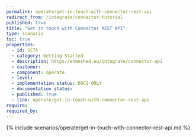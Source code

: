 ```yaml
---
permalink: operate/get-in-touch-with-connector-rest-api
redirect_from: /integrate/connector-tutorial
published: true
title: "Get in touch with Connector REST API"
type: scenario
toc: true
properties:
  - id: SC75
  - category: Getting Started
  - description: https//enmeshed.eu/integrate/connector-api
  - customer:
  - component: operate
  - level:
  - implementation status: DOCS ONLY
  - documentation status:
  - published: true
  - link: operate/get-in-touch-with-connector-rest-api
require:
required_by:
---
```


{% include scenarios/operate/get-in-touch-with-connector-rest-api.md %}
